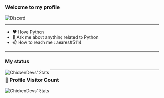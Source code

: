 ### Welcome to my **profile** 

![Discord](https://discord.c99.nl/widget/theme-4/973051184233463808.png)

---

- ❤ I love Python 
- 💬 Ask me about anything related to Python
- 📫 How to reach me : aeares#5114

---

### My status

<img align="left" alt="ChickenDevs' Stats" src="https://github-readme-stats.vercel.app/api?username=Athology0000&count_private=true&show_icons=true&theme=radical">

---
### 📍 Profile Visitor Count
<img align="left" alt="ChickenDevs' Stats" src="https://profile-counter.glitch.me/Athology0000/count.svg">
